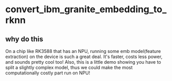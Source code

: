 # convert_ibm_granite_embedding_to_rknn

## why do this
On a chip like RK3588 that has an NPU, running some emb model(feature extraction) on the device is such a great deal.
It's faster, costs less power, and sounds pretty cool too!
Also, this is a little demo showing you have to split a slightly complex model, thus we could make the most computationally costly part run on NPU!
